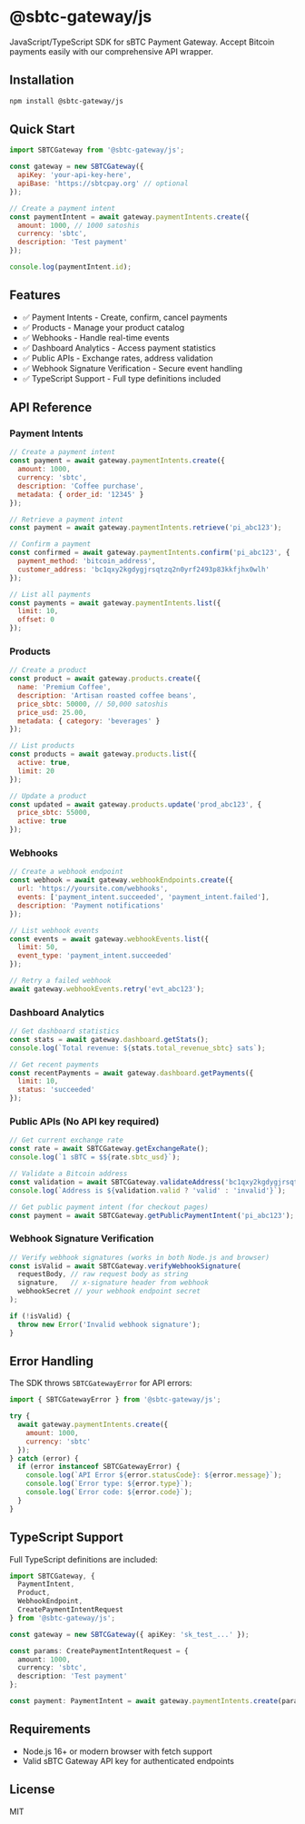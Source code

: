 # @sbtc-gateway/js

JavaScript/TypeScript SDK for sBTC Payment Gateway. Accept Bitcoin payments easily with our comprehensive API wrapper.

## Installation

```bash
npm install @sbtc-gateway/js
```

## Quick Start

```javascript
import SBTCGateway from '@sbtc-gateway/js';

const gateway = new SBTCGateway({
  apiKey: 'your-api-key-here',
  apiBase: 'https://sbtcpay.org' // optional
});

// Create a payment intent
const paymentIntent = await gateway.paymentIntents.create({
  amount: 1000, // 1000 satoshis
  currency: 'sbtc',
  description: 'Test payment'
});

console.log(paymentIntent.id);
```

## Features

- ✅ Payment Intents - Create, confirm, cancel payments
- ✅ Products - Manage your product catalog
- ✅ Webhooks - Handle real-time events
- ✅ Dashboard Analytics - Access payment statistics
- ✅ Public APIs - Exchange rates, address validation
- ✅ Webhook Signature Verification - Secure event handling
- ✅ TypeScript Support - Full type definitions included

## API Reference

### Payment Intents

```javascript
// Create a payment intent
const payment = await gateway.paymentIntents.create({
  amount: 1000,
  currency: 'sbtc',
  description: 'Coffee purchase',
  metadata: { order_id: '12345' }
});

// Retrieve a payment intent
const payment = await gateway.paymentIntents.retrieve('pi_abc123');

// Confirm a payment
const confirmed = await gateway.paymentIntents.confirm('pi_abc123', {
  payment_method: 'bitcoin_address',
  customer_address: 'bc1qxy2kgdygjrsqtzq2n0yrf2493p83kkfjhx0wlh'
});

// List all payments
const payments = await gateway.paymentIntents.list({
  limit: 10,
  offset: 0
});
```

### Products

```javascript
// Create a product
const product = await gateway.products.create({
  name: 'Premium Coffee',
  description: 'Artisan roasted coffee beans',
  price_sbtc: 50000, // 50,000 satoshis
  price_usd: 25.00,
  metadata: { category: 'beverages' }
});

// List products
const products = await gateway.products.list({
  active: true,
  limit: 20
});

// Update a product
const updated = await gateway.products.update('prod_abc123', {
  price_sbtc: 55000,
  active: true
});
```

### Webhooks

```javascript
// Create a webhook endpoint
const webhook = await gateway.webhookEndpoints.create({
  url: 'https://yoursite.com/webhooks',
  events: ['payment_intent.succeeded', 'payment_intent.failed'],
  description: 'Payment notifications'
});

// List webhook events
const events = await gateway.webhookEvents.list({
  limit: 50,
  event_type: 'payment_intent.succeeded'
});

// Retry a failed webhook
await gateway.webhookEvents.retry('evt_abc123');
```

### Dashboard Analytics

```javascript
// Get dashboard statistics
const stats = await gateway.dashboard.getStats();
console.log(`Total revenue: ${stats.total_revenue_sbtc} sats`);

// Get recent payments
const recentPayments = await gateway.dashboard.getPayments({
  limit: 10,
  status: 'succeeded'
});
```

### Public APIs (No API key required)

```javascript
// Get current exchange rate
const rate = await SBTCGateway.getExchangeRate();
console.log(`1 sBTC = $${rate.sbtc_usd}`);

// Validate a Bitcoin address
const validation = await SBTCGateway.validateAddress('bc1qxy2kgdygjrsqtzq2n0yrf2493p83kkfjhx0wlh');
console.log(`Address is ${validation.valid ? 'valid' : 'invalid'}`);

// Get public payment intent (for checkout pages)
const payment = await SBTCGateway.getPublicPaymentIntent('pi_abc123');
```

### Webhook Signature Verification

```javascript
// Verify webhook signatures (works in both Node.js and browser)
const isValid = await SBTCGateway.verifyWebhookSignature(
  requestBody, // raw request body as string
  signature,   // x-signature header from webhook
  webhookSecret // your webhook endpoint secret
);

if (!isValid) {
  throw new Error('Invalid webhook signature');
}
```

## Error Handling

The SDK throws `SBTCGatewayError` for API errors:

```javascript
import { SBTCGatewayError } from '@sbtc-gateway/js';

try {
  await gateway.paymentIntents.create({
    amount: 1000,
    currency: 'sbtc'
  });
} catch (error) {
  if (error instanceof SBTCGatewayError) {
    console.log(`API Error ${error.statusCode}: ${error.message}`);
    console.log(`Error type: ${error.type}`);
    console.log(`Error code: ${error.code}`);
  }
}
```

## TypeScript Support

Full TypeScript definitions are included:

```typescript
import SBTCGateway, { 
  PaymentIntent, 
  Product, 
  WebhookEndpoint,
  CreatePaymentIntentRequest 
} from '@sbtc-gateway/js';

const gateway = new SBTCGateway({ apiKey: 'sk_test_...' });

const params: CreatePaymentIntentRequest = {
  amount: 1000,
  currency: 'sbtc',
  description: 'Test payment'
};

const payment: PaymentIntent = await gateway.paymentIntents.create(params);
```

## Requirements

- Node.js 16+ or modern browser with fetch support
- Valid sBTC Gateway API key for authenticated endpoints

## License

MIT